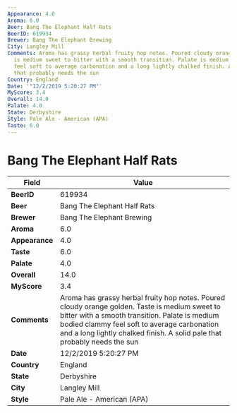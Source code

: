 ```yaml
---
Appearance: 4.0
Aroma: 6.0
Beer: Bang The Elephant Half Rats
BeerID: 619934
Brewer: Bang The Elephant Brewing
City: Langley Mill
Comments: Aroma has grassy herbal fruity hop notes. Poured cloudy orange golden. Taste
  is medium sweet to bitter with a smooth transition. Palate is medium bodied clammy
  feel soft to average carbonation and a long lightly chalked finish. A solid pale
  that probably needs the sun
Country: England
Date: '"12/2/2019 5:20:27 PM"'
MyScore: 3.4
Overall: 14.0
Palate: 4.0
State: Derbyshire
Style: Pale Ale - American (APA)
Taste: 6.0
---
```


# Bang The Elephant Half Rats

| Field         | Value |
|---------------|-------|
| **BeerID** | 619934 |
| **Beer** | Bang The Elephant Half Rats |
| **Brewer** | Bang The Elephant Brewing |
| **Aroma** | 6.0 |
| **Appearance** | 4.0 |
| **Taste** | 6.0 |
| **Palate** | 4.0 |
| **Overall** | 14.0 |
| **MyScore** | 3.4 |
| **Comments** | Aroma has grassy herbal fruity hop notes. Poured cloudy orange golden. Taste is medium sweet to bitter with a smooth transition. Palate is medium bodied clammy feel soft to average carbonation and a long lightly chalked finish. A solid pale that probably needs the sun |
| **Date** | 12/2/2019 5:20:27 PM |
| **Country** | England |
| **State** | Derbyshire |
| **City** | Langley Mill |
| **Style** | Pale Ale - American (APA) |
